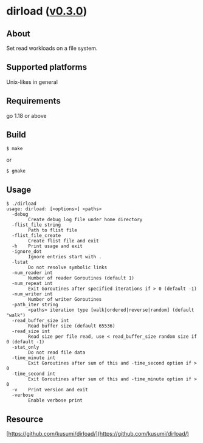 dirload ([v0.3.0](https://github.com/kusumi/dirload/releases/tag/v0.3.0))
========

## About

Set read workloads on a file system.

## Supported platforms

Unix-likes in general

## Requirements

go 1.18 or above

## Build

    $ make

or

    $ gmake

## Usage

    $ ./dirload
    usage: dirload: [<options>] <paths>
      -debug
            Create debug log file under home directory
      -flist_file string
            Path to flist file
      -flist_file_create
            Create flist file and exit
      -h    Print usage and exit
      -ignore_dot
            Ignore entries start with .
      -lstat
            Do not resolve symbolic links
      -num_reader int
            Number of reader Goroutines (default 1)
      -num_repeat int
            Exit Goroutines after specified iterations if > 0 (default -1)
      -num_writer int
            Number of writer Goroutines
      -path_iter string
            <paths> iteration type [walk|ordered|reverse|random] (default "walk")
      -read_buffer_size int
            Read buffer size (default 65536)
      -read_size int
            Read size per file read, use < read_buffer_size random size if 0 (default -1)
      -stat_only
            Do not read file data
      -time_minute int
            Exit Goroutines after sum of this and -time_second option if > 0
      -time_second int
            Exit Goroutines after sum of this and -time_minute option if > 0
      -v    Print version and exit
      -verbose
            Enable verbose print

## Resource

[https://github.com/kusumi/dirload/](https://github.com/kusumi/dirload/)
